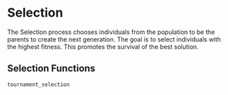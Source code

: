 # Selection
The Selection process chooses individuals from the population to be the parents to create the next generation. The goal is to select individuals with the highest fitness. This promotes the survival of the best solution.

## Selection Functions

```@docs
tournament_selection
```